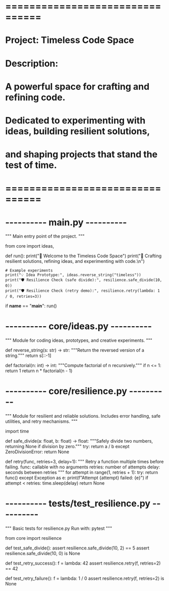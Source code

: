 # ================================
# Project: Timeless Code Space
# Description:
# A powerful space for crafting and refining code.
# Dedicated to experimenting with ideas, building resilient solutions,
# and shaping projects that stand the test of time. 
# ================================

# ---------- main.py ----------
"""
Main entry point of the project.
"""

from core import ideas, 


def run():
    print("🚀 Welcome to the Timeless Code Space")
    print("🔧 Crafting resilient solutions, refining ideas, and experimenting with code.\n")

    # Example experiments
    print("💡 Idea Prototype:", ideas.reverse_string("timeless"))
    print("🛡️ Resilience Check (safe divide):", resilience.safe_divide(10, 0))
    print("🛡️ Resilience Check (retry demo):", resilience.retry(lambda: 1 / 0, retries=3))


if __name__ == "__main__":
    run()


# ---------- core/ideas.py ----------
"""
Module for coding ideas, prototypes, and creative experiments.
"""

def reverse_string(s: str) -> str:
    """Return the reversed version of a string."""
    return s[::-1]

def factorial(n: int) -> int:
    """Compute factorial of n recursively."""
    if n <= 1:
        return 1
    return n * factorial(n - 1)


# ---------- core/resilience.py ----------
"""
Module for resilient and reliable solutions.
Includes error handling, safe utilities, and retry mechanisms.
"""

import time

def safe_divide(a: float, b: float) -> float:
    """Safely divide two numbers, returning None if division by zero."""
    try:
        return a / b
    except ZeroDivisionError:
        return None

def retry(func, retries=3, delay=1):
    """
    Retry a function multiple times before failing.
    func: callable with no arguments
    retries: number of attempts
    delay: seconds between retries
    """
    for attempt in range(1, retries + 1):
        try:
            return func()
        except Exception as e:
            print(f"Attempt {attempt} failed: {e}")
            if attempt < retries:
                time.sleep(delay)
    return None


# ---------- tests/test_resilience.py ----------
"""
Basic tests for resilience.py
Run with: pytest
"""

from core import resilience

def test_safe_divide():
    assert resilience.safe_divide(10, 2) == 5
    assert resilience.safe_divide(10, 0) is None

def test_retry_success():
    f = lambda: 42
    assert resilience.retry(f, retries=2) == 42

def test_retry_failure():
    f = lambda: 1 / 0
    assert resilience.retry(f, retries=2) is None

